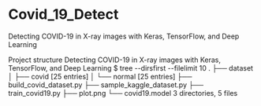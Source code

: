 # Covid_19_Detect

Detecting COVID-19 in X-ray images with Keras, TensorFlow, and Deep Learning

Project structure
Detecting COVID-19 in X-ray images with Keras, TensorFlow, and Deep Learning
$ tree --dirsfirst --filelimit 10
.
├── dataset
│ ├── covid [25 entries]
│ └── normal [25 entries]
├── build_covid_dataset.py
├── sample_kaggle_dataset.py
├── train_covid19.py
├── plot.png
└── covid19.model
3 directories, 5 files

